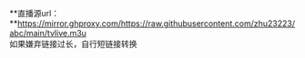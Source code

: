 **直播源url：**https://mirror.ghproxy.com/https://raw.githubusercontent.com/zhu23223/abc/main/tvlive.m3u</br>
如果嫌弃链接过长，自行短链接转换
